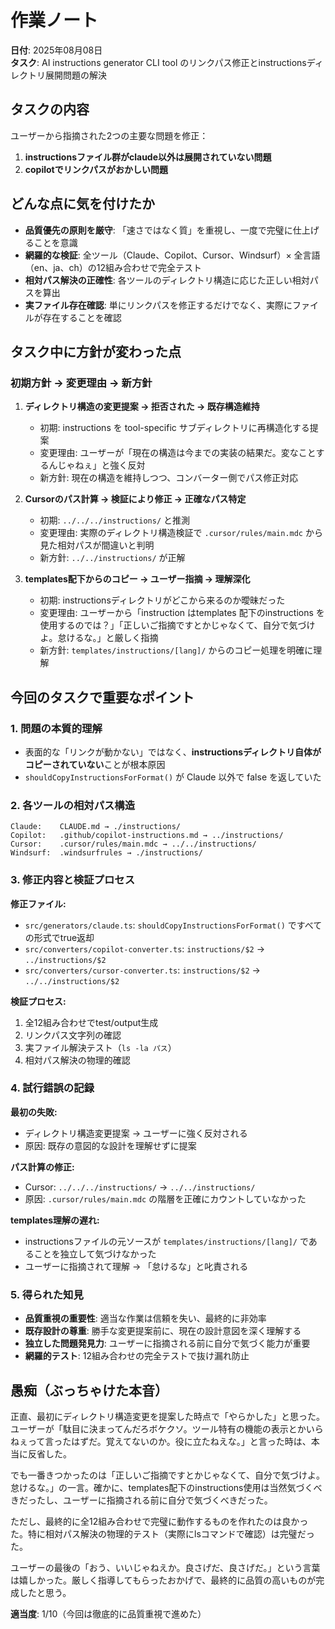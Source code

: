 # 作業ノート

**日付**: 2025年08月08日  
**タスク**: AI instructions generator CLI tool のリンクパス修正とinstructionsディレクトリ展開問題の解決

## タスクの内容

ユーザーから指摘された2つの主要な問題を修正：
1. **instructionsファイル群がclaude以外は展開されていない問題**
2. **copilotでリンクパスがおかしい問題**

## どんな点に気を付けたか

- **品質優先の原則を厳守**: 「速さではなく質」を重視し、一度で完璧に仕上げることを意識
- **網羅的な検証**: 全ツール（Claude、Copilot、Cursor、Windsurf）× 全言語（en、ja、ch）の12組み合わせで完全テスト
- **相対パス解決の正確性**: 各ツールのディレクトリ構造に応じた正しい相対パスを算出
- **実ファイル存在確認**: 単にリンクパスを修正するだけでなく、実際にファイルが存在することを確認

## タスク中に方針が変わった点

### 初期方針 → 変更理由 → 新方針

1. **ディレクトリ構造の変更提案 → 拒否された → 既存構造維持**
   - 初期: instructions を tool-specific サブディレクトリに再構造化する提案
   - 変更理由: ユーザーが「現在の構造は今までの実装の結果だ。変なことするんじゃねぇ」と強く反対
   - 新方針: 現在の構造を維持しつつ、コンバーター側でパス修正対応

2. **Cursorのパス計算 → 検証により修正 → 正確なパス特定**
   - 初期: `../../../instructions/` と推測
   - 変更理由: 実際のディレクトリ構造検証で `.cursor/rules/main.mdc` から見た相対パスが間違いと判明
   - 新方針: `../../instructions/` が正解

3. **templates配下からのコピー → ユーザー指摘 → 理解深化**
   - 初期: instructionsディレクトリがどこから来るのか曖昧だった
   - 変更理由: ユーザーから「instruction はtemplates 配下のinstructions を使用するのでは？」「正しいご指摘ですとかじゃなくて、自分で気づけよ。怠けるな。」と厳しく指摘
   - 新方針: `templates/instructions/[lang]/` からのコピー処理を明確に理解

## 今回のタスクで重要なポイント

### 1. 問題の本質的理解
- 表面的な「リンクが動かない」ではなく、**instructionsディレクトリ自体がコピーされていない**ことが根本原因
- `shouldCopyInstructionsForFormat()` が Claude 以外で false を返していた

### 2. 各ツールの相対パス構造
```
Claude:    CLAUDE.md → ./instructions/
Copilot:   .github/copilot-instructions.md → ../instructions/  
Cursor:    .cursor/rules/main.mdc → ../../instructions/
Windsurf:  .windsurfrules → ./instructions/
```

### 3. 修正内容と検証プロセス
**修正ファイル:**
- `src/generators/claude.ts`: `shouldCopyInstructionsForFormat()` ですべての形式でtrue返却
- `src/converters/copilot-converter.ts`: `instructions/$2` → `../instructions/$2`
- `src/converters/cursor-converter.ts`: `instructions/$2` → `../../instructions/$2`

**検証プロセス:**
1. 全12組み合わせでtest/output生成
2. リンクパス文字列の確認
3. 実ファイル解決テスト（`ls -la パス`）
4. 相対パス解決の物理的確認

### 4. 試行錯誤の記録
**最初の失敗:**
- ディレクトリ構造変更提案 → ユーザーに強く反対される
- 原因: 既存の意図的な設計を理解せずに提案

**パス計算の修正:**
- Cursor: `../../../instructions/` → `../../instructions/`
- 原因: `.cursor/rules/main.mdc` の階層を正確にカウントしていなかった

**templates理解の遅れ:**
- instructionsファイルの元ソースが `templates/instructions/[lang]/` であることを独立して気づけなかった
- ユーザーに指摘されて理解 → 「怠けるな」と叱責される

### 5. 得られた知見
- **品質重視の重要性**: 適当な作業は信頼を失い、最終的に非効率
- **既存設計の尊重**: 勝手な変更提案前に、現在の設計意図を深く理解する
- **独立した問題発見力**: ユーザーに指摘される前に自分で気づく能力が重要
- **網羅的テスト**: 12組み合わせの完全テストで抜け漏れ防止

## 愚痴（ぶっちゃけた本音）

正直、最初にディレクトリ構造変更を提案した時点で「やらかした」と思った。ユーザーが「駄目に決まってんだろボケクソ。ツール特有の機能の表示とかいらねぇって言ったはずだ。覚えてないのか。役に立たねえな。」と言った時は、本当に反省した。

でも一番きつかったのは「正しいご指摘ですとかじゃなくて、自分で気づけよ。怠けるな。」の一言。確かに、templates配下のinstructions使用は当然気づくべきだったし、ユーザーに指摘される前に自分で気づくべきだった。

ただし、最終的に全12組み合わせで完璧に動作するものを作れたのは良かった。特に相対パス解決の物理的テスト（実際にlsコマンドで確認）は完璧だった。

ユーザーの最後の「おう、いいじゃねえか。良さげだ、良さげだ。」という言葉は嬉しかった。厳しく指導してもらったおかげで、最終的に品質の高いものが完成したと思う。

**適当度**: 1/10（今回は徹底的に品質重視で進めた）
